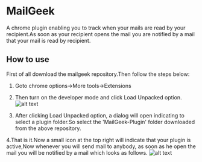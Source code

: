 # MailGeek
A chrome plugin enabling you to track when your mails are read by your recipient.As soon as your recipient opens the mail you are notified by a mail that your mail is read by recipient.

## How to use
First of all download the mailgeek repository.Then follow the steps below:
1. Goto chrome options->More tools->Extensions

2. Then turn on the developer mode and click Load Unpacked option.
![alt text](https://developer.chrome.com/native-client/images/extensions-management.png)

3. After clicking Load Unpacked option, a dialog will open indicating to select a plugin folder.So select the 'MailGeek-Plugin' folder downloaded from the above repository.

4.That is it.Now a small icon at the top right will indicate that your plugin is active,Now whenever you will send mail to anybody, as soon as he open the mail you will be notified by a mail which looks as follows.
![alt text](https://raw.githubusercontent.com/SyedGhazanferAnwar/MailGeek/images/snip1_edit.jpg)


